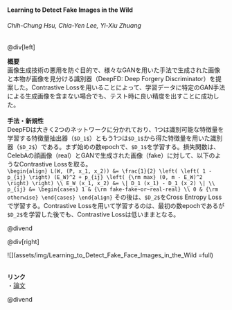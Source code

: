 #### Learning to Detect Fake Images in the Wild
###### Chih-Chung Hsu, Chia-Yen Lee, Yi-Xiu Zhuang

@div[left]

__概要__<br>
画像生成技術の悪用を防ぐ目的で、様々なGANを用いた手法で生成された画像と本物が画像を見分ける識別器（DeepFD: Deep Forgery Discriminator）を提案した。Contrastive Lossを用いることによって、学習データに特定のGAN手法による生成画像を含まない場合でも、テスト時に良い精度を出すことに成功した。<br>
<br>
__手法・新規性__<br>
DeepFDは大きく2つのネットワークに分かれており、1つは識別可能な特徴量を学習する特徴量抽出器（`$D_1$`）ともう1つは`$D_1$`から得た特徴量を用いた識別器（`$D_2$`）である。まず始めの数epochで、`$D_1$`を学習する。損失関数は、CelebAの顔画像（real）とGANで生成された画像（fake）に対して、以下のようなContrastive Lossを取る。<br>
`\begin{align} L(W, (P, x_1, x_2)) &= \frac{1}{2} \left( \left( 1 - p_{ij} \right) (E_W)^2 + p_{ij} \left( {\rm max} (0, m - E_W)^2 \right) \right) \\ E_W (x_1, x_2) &= \| D_1 (x_1) - D_1 (x_2) \| \\ p_{ij} &= \begin{cases} 1 & {\rm fake-fake~or~real-real} \\ 0 & {\rm otherwise} \end{cases} \end{align}`
その後は、`$D_2$`をCross Entropy Lossで学習する。Contrastive Lossを用いて学習するのは、最初の数epochであるが`$D_2$`を学習した後でも、Contrastive Lossは低いままとなる。

@divend

@div[right]

![](assets/img/Learning_to_Detect_Fake_Face_Images_in_the_Wild =full)<br>
<br>

__リンク__<br>
・[論文](https://arxiv.org/ftp/arxiv/papers/1809/1809.08754.pdf)<br>

@divend